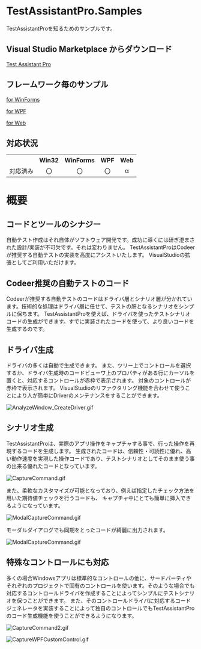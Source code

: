 # TestAssistantPro.Samples
TestAssistantProを知るためのサンプルです。

Visual Studio Marketplace からダウンロード
-------------
[Test Assistant Pro](https://marketplace.visualstudio.com/items?itemName=Codeer.TestAssistantPro "Title")

フレームワーク毎のサンプル
-------------
[for WinForms](https://github.com/Codeer-Software/TestAssistantPro.Samples/tree/master/WinForms/README_JP.md "Title")

[for WPF](https://github.com/Codeer-Software/TestAssistantPro.Samples/tree/master/WPF/README_JP.md "Title")

[for Web](https://github.com/Codeer-Software/TestAssistantPro.Samples/tree/master/Web/README_JP.md "Title")

対応状況
-------------
<table>
<tr>
  <th></th>
  <th align="center">Win32</th>
  <th align="center">WinForms</th>
  <th align="center">WPF</th>
  <th align="center">Web</th>
</tr>
<tr>
  <td align="center">対応済み</td>
  <td align="center">〇</td>
  <td align="center">〇</td>
  <td align="center">〇</td>
  <td align="center">α</td>
</tr>
</table>

概要 
=============

コードとツールのシナジー
-------------
自動テスト作成はそれ自体がソフトウェア開発です。成功に導くには研ぎ澄まされた設計/実装が不可欠です。それは変わりません。 TestAssistantProはCodeerが推奨する自動テストの実装を高度にアシストいたします。
VisualStudioの拡張としてご利用いただけます。

Codeer推奨の自動テストのコード
-------------
Codeerが推奨する自動テストのコードはドライバ層とシナリオ層が分かれています。技術的な処理はドライバ層に任せて、テストの肝となるシナリオをシンプルに保ちます。
TestAssistantProを使えば、ドライバを使ったテストシナリオコードの生成ができます。すでに実装されたコードを使って、より良いコードを生成するのです。

ドライバ生成
-------------
ドライバの多くは自動で生成できます。 また、ツリー上でコントロールを選択するか、ドライバ生成時のコードビューワ上のプロパティがある行にカーソルを置くと、対応するコントロールが赤枠で表示されます。 対象のコントロールが赤枠で表示されます。 VisualStudioのリファクタリング機能を合わせて使うことにより人が簡単にDriverのメンテナンスをすることができます。

 ![AnalyzeWindow_CreateDriver.gif](Img/AnalyzeWindow_CreateDriver.gif)

シナリオ生成
-------------
TestAssistantProは、実際のアプリ操作をキャプチャする事で、行った操作を再現するコードを生成します。
生成されたコードは、信頼性・可読性に優れ、高い動作速度を実現した操作コードであり、テストシナリオとしてそのまま使う事の出来る優れたコードとなっています。

 ![CaptureCommand.gif](Img/Capture.gif)

また、柔軟なカスタマイズが可能となっており、例えば指定したチェック方法を用いた期待値チェックを行うコードも、 キャプチャ中にとても簡単に挿入できるようになっています。

 ![ModalCaptureCommand.gif](Img/ModalCaptureCommand.gif)

モーダルダイアログでも同期をとったコードが綺麗に出力されます。

 ![ModalCaptureCommand.gif](Img/ModalCaptureCommand.gif)

特殊なコントロールにも対応
-------------
多くの場合Windowsアプリは標準的なコントロールの他に、サードパーティやそれぞれのプロジェクトで固有のコントロールを使います。そのような場合でも対応するコントロールドライバを作成することによってシンプルにテストシナリオを保つことができます。
また、そのコントロールドライバに対応するコードジェネレータを実装することによって独自のコントロールでもTestAssistantProのコード生成機能を使うことができるようになります。

 ![CaptureCommand2.gif](Img/CaptureCommand2.gif)

 ![CaptureWPFCustomControl.gif](Img/CaptureWPFCustomControl.gif)
